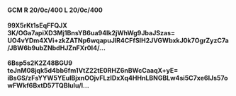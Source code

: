 #### GCM R 20/0c/400 L 20/0c/400
**99X5rKt1sEqFFQJX**<br/>**3K/OGa7apiXD3Mj1BnsYB6ua94lk2jWhWg9JbaJSzas=**<br/>**UO4vYDm4XVi+zkZATNp6wqapuJlR4CFfSIH2JVGWbxkJ0k7OgrZyzC7a/JBW6b9ubZNbdHJZnFXr0I4/...**<br/><br/>
**6Bsp5s2K2Z48BGU9**<br/>**teJnM08jqk5d4bb6fm1VtZ22tE0RHZ6nBWcCaaqX+yE=**<br/>**iBsGS/zFsYYW5YEulBjxnOOjvFLzIDxXq4HHnLBNGBLw4si5C7xe6IJs57owFWkf6BxtD57TQBIuIu/I...**